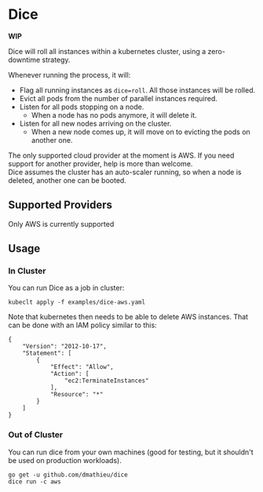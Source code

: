 # Dice

**WIP**

Dice will roll all instances within a kubernetes cluster, using a zero-downtime strategy.

Whenever running the process, it will:

* Flag all running instances as `dice=roll`. All those instances will be rolled.
* Evict all pods from the number of parallel instances required.
* Listen for all pods stopping on a node.
  * When a node has no pods anymore, it will delete it.
* Listen for all new nodes arriving on the cluster.
  * When a new node comes up, it will move on to evicting the pods on another one.

The only supported cloud provider at the moment is AWS. If you need support for another provider, help is more than welcome.  
Dice assumes the cluster has an auto-scaler running, so when a node is deleted, another one can be booted.

## Supported Providers

Only AWS is currently supported

## Usage

### In Cluster

You can run Dice as a job in cluster:

```
kubeclt apply -f examples/dice-aws.yaml
```

Note that kubernetes then needs to be able to delete AWS instances. That can be done with an IAM policy similar to this:

```
{
    "Version": "2012-10-17",
    "Statement": [
        {
            "Effect": "Allow",
            "Action": [
                "ec2:TerminateInstances"
            ],
            "Resource": "*"
        }
    ]
}
```

### Out of Cluster

You can run dice from your own machines (good for testing, but it shouldn't be used on production workloads).

```
go get -u github.com/dmathieu/dice
dice run -c aws
```
